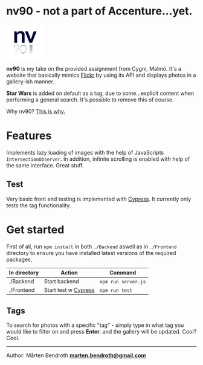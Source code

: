 # nv90 - not a part of Accenture...yet.
![Logotype](./nv90-logo.png)

**nv90** is my take on the provided assignment from Cygni, Malmö.
It's a website that basically mimics [Flickr](www.flickr.com) by using its API and displays photos in a gallery-ish manner.

**Star Wars** is added on default as a tag, due to some...explicit content when performing a general search. It's possible to remove this of course.



Why nv90? [This is why.](https://www.google.se/maps/place/Cygni+Syd/@55.6066366,12.99353,17z/data=!3m1!4b1!4m5!3m4!1s0x4653a329ca757dc3:0xf3379b29cb6695ec!8m2!3d55.6066624!4d12.9956981)

# **Features**

Implements lazy loading of images with the help of JavaScripts `IntersectionObserver`. In addition, infinite scrolling is enabled with help of the same interface. Great stuff.

## **Test**
Very basic front end testing is implemented with [Cypress](cypress.io). It currently only tests the tag functionality.



# **Get started**

First of all, run `npm install` in both `./Backend` aswell as in `./Frontend` directory to ensure you have installed latest versions of the required packages, 


| In directory   |Action                      	 |Command                       |
|----------------|-------------------------------|-----------------------------|
|./Backend		 |Start backend					 |`npm run server.js`
|./Frontend		 |Start test w [Cypress](cypress.io)|`npm run test`        |

## **Tags**

To search for photos with a specific "tag" - simply type in what tag you would like to filter on and press **Enter**. and the gallery will be updated. Cool? Cool.

____
Author: Mårten Bendroth **marten.bendroth@gmail.com**